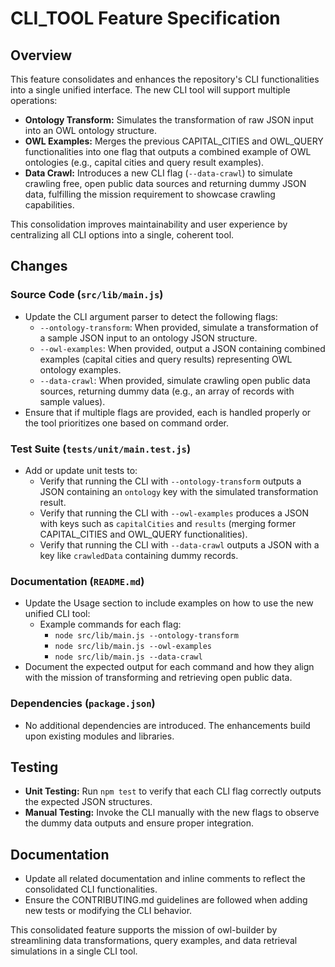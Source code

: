 # CLI_TOOL Feature Specification

## Overview
This feature consolidates and enhances the repository's CLI functionalities into a single unified interface. The new CLI tool will support multiple operations:

- **Ontology Transform:** Simulates the transformation of raw JSON input into an OWL ontology structure.
- **OWL Examples:** Merges the previous CAPITAL_CITIES and OWL_QUERY functionalities into one flag that outputs a combined example of OWL ontologies (e.g., capital cities and query result examples).
- **Data Crawl:** Introduces a new CLI flag (`--data-crawl`) to simulate crawling free, open public data sources and returning dummy JSON data, fulfilling the mission requirement to showcase crawling capabilities.

This consolidation improves maintainability and user experience by centralizing all CLI options into a single, coherent tool.

## Changes

### Source Code (`src/lib/main.js`)
- Update the CLI argument parser to detect the following flags:
  - `--ontology-transform`: When provided, simulate a transformation of a sample JSON input to an ontology JSON structure.
  - `--owl-examples`: When provided, output a JSON containing combined examples (capital cities and query results) representing OWL ontology examples.
  - `--data-crawl`: When provided, simulate crawling open public data sources, returning dummy data (e.g., an array of records with sample values).
- Ensure that if multiple flags are provided, each is handled properly or the tool prioritizes one based on command order.

### Test Suite (`tests/unit/main.test.js`)
- Add or update unit tests to:
  - Verify that running the CLI with `--ontology-transform` outputs a JSON containing an `ontology` key with the simulated transformation result.
  - Verify that running the CLI with `--owl-examples` produces a JSON with keys such as `capitalCities` and `results` (merging former CAPITAL_CITIES and OWL_QUERY functionalities).
  - Verify that running the CLI with `--data-crawl` outputs a JSON with a key like `crawledData` containing dummy records.

### Documentation (`README.md`)
- Update the Usage section to include examples on how to use the new unified CLI tool:
  - Example commands for each flag:
    - `node src/lib/main.js --ontology-transform`
    - `node src/lib/main.js --owl-examples`
    - `node src/lib/main.js --data-crawl`
- Document the expected output for each command and how they align with the mission of transforming and retrieving open public data.

### Dependencies (`package.json`)
- No additional dependencies are introduced. The enhancements build upon existing modules and libraries.

## Testing
- **Unit Testing:** Run `npm test` to verify that each CLI flag correctly outputs the expected JSON structures.
- **Manual Testing:** Invoke the CLI manually with the new flags to observe the dummy data outputs and ensure proper integration.

## Documentation
- Update all related documentation and inline comments to reflect the consolidated CLI functionalities.
- Ensure the CONTRIBUTING.md guidelines are followed when adding new tests or modifying the CLI behavior.

This consolidated feature supports the mission of owl-builder by streamlining data transformations, query examples, and data retrieval simulations in a single CLI tool.
